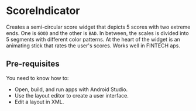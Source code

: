 # ScoreIndicator
Creates a semi-circular score widget that depicts 5 scores with two extreme ends. One is `GOOD`
and the other is `BAD`. In between, the scales is divided into 5 segments with different color patterns.
At the heart of the widget is an animating stick that rates the user's scores. Works well in FINTECH aps.

## Pre-requisites

You need to know how to:
- Open, build, and run apps with Android Studio.
- Use the layout editor to create a user interface.
- Edit a layout in XML.
